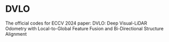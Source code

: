 # DVLO
The official codes for ECCV 2024 paper: DVLO: Deep Visual-LiDAR Odometry with Local-to-Global Feature Fusion and Bi-Directional Structure Alignment
